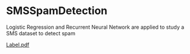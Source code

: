 # SMSSpamDetection
Logistic Regression and Recurrent Neural Network are applied to study a SMS dataset to detect spam



[Label.pdf](../main/SMSSpamDetection/Data/SMSSpamCollect_label.txt)
